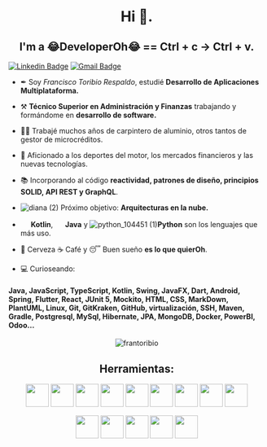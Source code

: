 <h1 align="center">Hi 👋.</h1>
<h2 align="center">I'm a 😂DeveloperOh😂 == Ctrl + c -> Ctrl + v.</h2>


[![Linkedin Badge](https://img.shields.io/badge/-LinkedIn-blue?style=flat-square&logo=Linkedin&logoColor=white&link=https://kediwww.linn.com/in/francisco-toribio-respaldo/)](https://www.linkedin.com/in/francisco-toribio-respaldo/)
[![Gmail Badge](https://img.shields.io/badge/-Gmail-c14438?style=flat-square&logo=Gmail&logoColor=white&link=mailto:frantoribiorespaldo@gmail.com)](mailto:frantoribiorespaldo@gmail.com)


- ✒ Soy *Francisco Toribio Respaldo*, estudié **Desarrollo de Aplicaciones Multiplataforma.**
- ⚒  **Técnico Superior en Administración y Finanzas** trabajando y formándome en **desarrollo de software.**
- 👷‍♂️ Trabajé muchos años de carpintero de aluminio, otros tantos de gestor de microcréditos.
- 🔭 Aficionado a los deportes del motor, los mercados financieros y las nuevas tecnologías.
- 📚 Incorporando al código **reactividad, patrones de diseño, principios SOLID, API REST y GraphQL**. 
-   ![diana (2)](https://user-images.githubusercontent.com/90746957/213532701-4e922c88-ac54-43be-afb7-fea9a4ab64c8.png)   Próximo objetivo: **Arquitecturas en la nube.**
-    <img loading="lazy" src="https://www.enperezzeledon.com/wp-content/uploads/2019/10/1200px-Kotlin-logo.svg_.png" 
  height="16">  **Kotlin**, <img loading="lazy" src="https://www.sommelierdecafe.com/2019/wp-content/uploads/2009/06/java-logo1-1.png" 
  height="16"> **Java** y ![python_104451 (1)](https://user-images.githubusercontent.com/90746957/216758297-7754bd13-ad9c-42ca-a976-1c4af1bc88d5.png)**Python** son los lenguajes que más uso.

- 🍺 Cerveza ☕ Café y 😴 Buen sueño **es lo que quierOh**.



- 💻 Curioseando:

<h4>Java, JavaScript, TypeScript, Kotlin, Swing, JavaFX, Dart, Android, Spring, Flutter, React, JUnit 5, Mockito, HTML, CSS, MarkDown, PlantUML, Linux, Git, GitKraken, GitHub, virtualización, SSH, Maven, Gradle, Postgresql, MySql, Hibernate, JPA, MongoDB, Docker, PowerBI, Odoo... 
</h4>

<p align="center"> 
  <img src="https://komarev.com/ghpvc/?username=frantoribio&label=Profile%20views&color=42b983&style=flat" alt="frantoribio" />
</p>

## <h2 align="center">Herramientas: </h2>

<p align="center">
 <img loading="lazy" src="https://distreau.com/github.svg" 
  height="45">
 <img loading="lazy" src="https://upload.wikimedia.org/wikipedia/commons/thumb/4/4c/Typescript_logo_2020.svg/1200px-Typescript_logo_2020.svg.png" 
  height="45">
 <img loading="lazy" src="https://pluspng.com/img-png/nodejs-logo-png-node-js-development-296.png" 
  height="45">
 <img loading="lazy" src="https://www.sommelierdecafe.com/2019/wp-content/uploads/2009/06/java-logo1-1.png" 
  height="45"> 
 <img loading="lazy" src="https://materiageek.com/wp-content/uploads/2020/10/GitKraken-7.4.0-Descargar-gratis.png" 
  height="45">
 <img loading="lazy" src="https://www.enperezzeledon.com/wp-content/uploads/2019/10/1200px-Kotlin-logo.svg_.png" 
  height="45">
 <img loading="lazy" src="https://miro.medium.com/max/650/1*zzvdRmHGGXONZpuQ2FeqsQ.png" 
  height="45">
  <img loading="lazy" src="https://user-images.githubusercontent.com/674621/71187801-14e60a80-2280-11ea-94c9-e56576f76baf.png" 
  height="45"> 
 <img loading="lazy" src="https://resources.jetbrains.com/storage/products/intellij-idea/img/meta/intellij-idea_logo_300x300.png" 
 <img loading="lazy" src="https://resources.jetbrains.com/storage/products/intellij-idea/img/meta/intellij-idea_logo_300x300.png" 
  height="45">
 <p align="center">
  <img loading="lazy" src="https://upload.wikimedia.org/wikipedia/commons/thumb/6/61/HTML5_logo_and_wordmark.svg/512px-HTML5_logo_and_wordmark.svg.png" 
  height="45">
  <img loading="lazy" src="https://upload.wikimedia.org/wikipedia/commons/thumb/d/d5/CSS3_logo_and_wordmark.svg/1200px-CSS3_logo_and_wordmark.svg.png" 
  height="45">
  <img loading="lazy" src="https://logodownload.org/wp-content/uploads/2015/05/android-logo-7-1.png" 
  height="45">
  <img loading="lazy" src="https://www.docker.com/sites/default/files/d8/2019-07/vertical-logo-monochromatic.png" 
  height="45">
  <img loading="lazy" src="https://user-images.githubusercontent.com/90746957/216758394-0438d8f9-7eb6-4cf0-a659-a2d9de0eed51.png"
  height="45">

 
